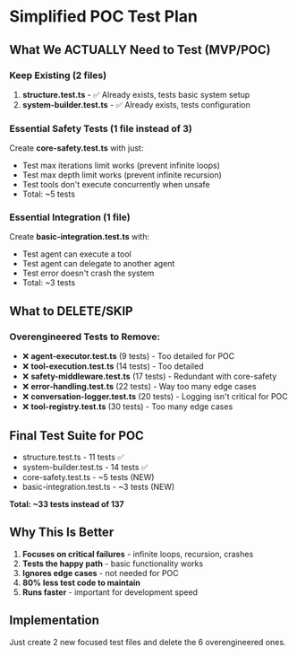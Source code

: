 # Simplified POC Test Plan

## What We ACTUALLY Need to Test (MVP/POC)

### Keep Existing (2 files)
1. **structure.test.ts** - ✅ Already exists, tests basic system setup
2. **system-builder.test.ts** - ✅ Already exists, tests configuration

### Essential Safety Tests (1 file instead of 3)
Create **core-safety.test.ts** with just:
- Test max iterations limit works (prevent infinite loops)
- Test max depth limit works (prevent infinite recursion)
- Test tools don't execute concurrently when unsafe
- Total: ~5 tests

### Essential Integration (1 file)
Create **basic-integration.test.ts** with:
- Test agent can execute a tool
- Test agent can delegate to another agent
- Test error doesn't crash the system
- Total: ~3 tests

## What to DELETE/SKIP

### Overengineered Tests to Remove:
- ❌ **agent-executor.test.ts** (9 tests) - Too detailed for POC
- ❌ **tool-execution.test.ts** (14 tests) - Too detailed
- ❌ **safety-middleware.test.ts** (17 tests) - Redundant with core-safety
- ❌ **error-handling.test.ts** (22 tests) - Way too many edge cases
- ❌ **conversation-logger.test.ts** (20 tests) - Logging isn't critical for POC
- ❌ **tool-registry.test.ts** (30 tests) - Too many edge cases

## Final Test Suite for POC
- structure.test.ts - 11 tests ✅
- system-builder.test.ts - 14 tests ✅
- core-safety.test.ts - ~5 tests (NEW)
- basic-integration.test.ts - ~3 tests (NEW)

**Total: ~33 tests instead of 137**

## Why This Is Better
1. **Focuses on critical failures** - infinite loops, recursion, crashes
2. **Tests the happy path** - basic functionality works
3. **Ignores edge cases** - not needed for POC
4. **80% less test code to maintain**
5. **Runs faster** - important for development speed

## Implementation
Just create 2 new focused test files and delete the 6 overengineered ones.